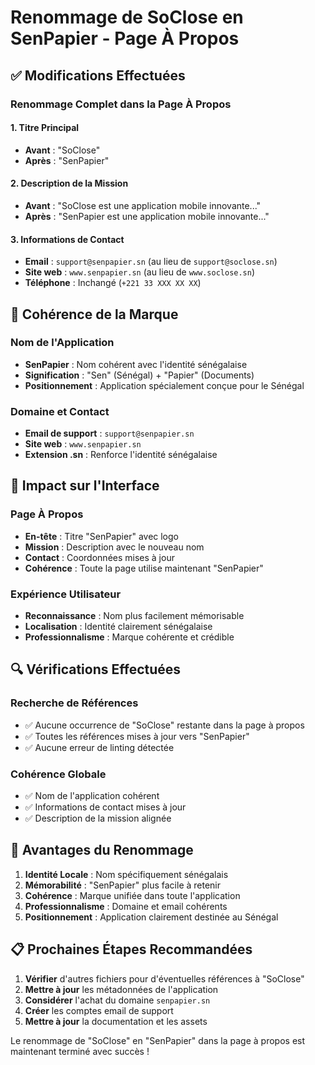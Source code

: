 # Renommage de SoClose en SenPapier - Page À Propos

## ✅ Modifications Effectuées

### **Renommage Complet dans la Page À Propos**

#### **1. Titre Principal**
- **Avant** : "SoClose"
- **Après** : "SenPapier"

#### **2. Description de la Mission**
- **Avant** : "SoClose est une application mobile innovante..."
- **Après** : "SenPapier est une application mobile innovante..."

#### **3. Informations de Contact**
- **Email** : `support@senpapier.sn` (au lieu de `support@soclose.sn`)
- **Site web** : `www.senpapier.sn` (au lieu de `www.soclose.sn`)
- **Téléphone** : Inchangé (`+221 33 XXX XX XX`)

## 🎯 Cohérence de la Marque

### **Nom de l'Application**
- **SenPapier** : Nom cohérent avec l'identité sénégalaise
- **Signification** : "Sen" (Sénégal) + "Papier" (Documents)
- **Positionnement** : Application spécialement conçue pour le Sénégal

### **Domaine et Contact**
- **Email de support** : `support@senpapier.sn`
- **Site web** : `www.senpapier.sn`
- **Extension .sn** : Renforce l'identité sénégalaise

## 📱 Impact sur l'Interface

### **Page À Propos**
- **En-tête** : Titre "SenPapier" avec logo
- **Mission** : Description avec le nouveau nom
- **Contact** : Coordonnées mises à jour
- **Cohérence** : Toute la page utilise maintenant "SenPapier"

### **Expérience Utilisateur**
- **Reconnaissance** : Nom plus facilement mémorisable
- **Localisation** : Identité clairement sénégalaise
- **Professionnalisme** : Marque cohérente et crédible

## 🔍 Vérifications Effectuées

### **Recherche de Références**
- ✅ Aucune occurrence de "SoClose" restante dans la page à propos
- ✅ Toutes les références mises à jour vers "SenPapier"
- ✅ Aucune erreur de linting détectée

### **Cohérence Globale**
- ✅ Nom de l'application cohérent
- ✅ Informations de contact mises à jour
- ✅ Description de la mission alignée

## 🌟 Avantages du Renommage

1. **Identité Locale** : Nom spécifiquement sénégalais
2. **Mémorabilité** : "SenPapier" plus facile à retenir
3. **Cohérence** : Marque unifiée dans toute l'application
4. **Professionnalisme** : Domaine et email cohérents
5. **Positionnement** : Application clairement destinée au Sénégal

## 📋 Prochaines Étapes Recommandées

1. **Vérifier** d'autres fichiers pour d'éventuelles références à "SoClose"
2. **Mettre à jour** les métadonnées de l'application
3. **Considérer** l'achat du domaine `senpapier.sn`
4. **Créer** les comptes email de support
5. **Mettre à jour** la documentation et les assets

Le renommage de "SoClose" en "SenPapier" dans la page à propos est maintenant terminé avec succès !
